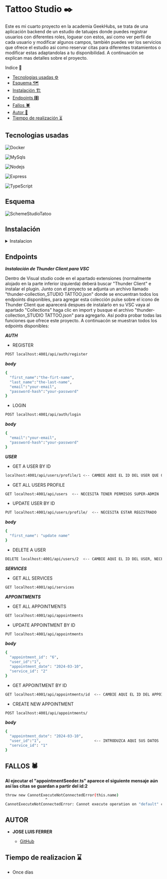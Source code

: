 # Tattoo Studio ✒️

Este es mi cuarto proyecto en la academia GeekHubs, se trata de una aplicación backend de un estudio de tatuajes donde puedes registrar usuarios con diferentes roles, loguear con estos, así como ver perfil de cada usuario y modificar algunos campos, también puedes ver los servicios que ofrece el estudio asi como reservar citas para diferentes tratamientos o modificar estas adaptandolas a tu disponibilidad. A continuación se explican mas detalles sobre el proyecto.

<summary> Indice 🧾</summary>


- [Tecnologias usadas ⚙](#tecnologias-)
- [Esquema 🗺️](#esquema)
- [Instalación 🏗️](#instalacion-)
- [Endpoints 🎛️](#endpoints)
- [Fallos 🕷️](#fallos-)
- [Autor 🎨](#autor-)
- [Tiempo de realización ⏳](#tiempo-de-realizacion-)


## Tecnologias usadas

<img src="https://img.shields.io/badge/docker-2496ED?style=for-the-badge&logo=docker&logoColor=white" 
alt="Docker"/>

<img src="https://img.shields.io/badge/mysql-4479A1?style=for-the-badge&logo=MySQL&logoColor=white" 
alt="MySqls"/>

<img src="https://img.shields.io/badge/NodeJs-339933?style=for-the-badge&logo=Node.js&logoColor=white" 
alt="Nodejs" />

<img src="https://img.shields.io/badge/Express.js-335933?style=for-the-badge&logo=express&logoColor=white" 
alt="Express" />

<img src="https://img.shields.io/badge/Typescript-3178C6?style=for-the-badge&logo=typescript&logoColor=white" 
alt="TypeScript" />

## Esquema 

![SchemeStudioTatoo](https://github.com/jluisferrer/Proyecto-4/assets/157707370/e2c1e793-a0b1-4ec8-bc78-fe80c9badaad)


## Instalación

<details>

<summary>Instalacion</summary>

**1**

***Clonar el repositorio***
```sh
git clone
```

**2**

***Instalar dependencias***
```sh
npm install
```

**3**

***Crear archivo .env y agregue sus propios datos como en el ejemplo .env.samples***

**4**

***Poner en marcha el servidor***
```sh
npm run dev
```

**5**

***Ejecutar las migraciones de las tablas***

```sh
npm run run-migrations
```

***Tambien puede deshacer las migraciones de las tablas***

```sh
npm run revert-migrations
```

**6**

***Agregar datos a las tablas***
***IMPORTANTE EJECUTAR POR ORDEN LAS SEEDERS !!***

```sh
npm run seed-services
```

```sh
npm run seed-roles
```

```sh
npm run seed-users
```

```sh
npm run seed-appointments
```

</details>


## Endpoints

***Instalación de Thunder Client para VSC***

Dentro de Visual studio code en el apartado extensiones (normalmente alojado en la parte inferior izquierda) deberá buscar "Thunder Client" e instalar el plugin. 
Junto con el proyecto se adjunta un archivo llamado "thunder-collection_STUDIO TATTOO.json" donde se encuentran todos los endpoints disponibles, para agregar esta colección pulse sobre el icono de Thunder Client que aparecerá despues de instalarlo en su VSC vaya al apartado "Collections" haga clic en import y busque el archivo "thunder-collection_STUDIO TATTOO.json" para agregarlo. Así podra probar todas las funciones que ofrece este proyecto. A continuacón se muestran todos los edpoints disponibles:

***AUTH***

- REGISTER 

 ```sh
POST localhost:4001/api/auth/register
 ```
***body***

 ```sh
{
   "first_name":"the-firt-name",
   "last_name":"the-last-name",
   "email":"your-email",
   "password-hash":"your-password"
}
 ```

- LOGIN 

 ```sh
POST localhost:4001/api/auth/login
 ```
***body***

 ```sh
{
   "email":"your-email",
   "password-hash":"your-password"
}
 ```
***USER***      

- GET A USER BY ID

 ```sh
localhost:4001/api/users/profile/1 <-- CAMBIE AQUI EL ID DEL USER QUE QUIERA VISUALIZAR, NECESITA ESTAR REGISTRADO
 ```

- GET ALL USERS PROFILE

 ```sh
GET localhost:4001/api/users  <-- NECESITA TENER PERMISOS SUPER-ADMIN
 ```

- UPDATE USER BY ID

 ```sh
PUT localhost:4001/api/users/profile/  <-- NECESITA ESTAR REGISTRADO
 ```
***body***

 ```sh
{
   "first_name": "update name"
}
 ```

- DELETE A USER

 ```sh
DELETE localhost:4001/api/users/2  <-- CAMBIE AQUI EL ID DEL USER, NECESITA TENER PERMISOS SUPER-ADMIN
 ```

***SERVICES***  
 - GET ALL SERVICES

```sh
GET localhost:4001/api/services
 ```

***APPOINTMENTS***  

 - GET ALL APPOINTMENTS

 ```sh
GET localhost:4001/api/appointments
 ```

 - UPDATE APPOINTMENT BY ID

 ```sh
PUT localhost:4001/api/appointments
 ```
***body***

 ```sh
{
   "appointment_id": "6",
   "user_id":"1",
   "appointment_date": "2024-03-10",
   "service_id": "2" 
}
 ```
 - GET APPOINTMENT BY ID
   
 ```sh
GET localhost:4001/api/appointments/id  <-- CAMBIE AQUI EL ID DEL APPOINTMENT
 ```

 - CREATE NEW APPOINTMENT
    
 ```sh
POST localhost:4001/api/appointments/
 ```
***body***

 ```sh
{
   "appointment_date": "2024-03-10",
   "user_id":"1",                        <-- INTRODUZCA AQUI SUS DATOS 
   "service_id": "1"
}
```

## FALLOS 🕷️

**Al ejecutar el "appointmentSeeder.ts" aparece el siguiente mensaje aún así las citas se guardan a partir del id:2**

```sh
throw new CannotExecuteNotConnectedError(this.name)
                  ^
CannotExecuteNotConnectedError: Cannot execute operation on "default" connection because connection is not yet established.
```

## AUTOR

- **JOSE LUIS FERRER**

   - [GitHub](https://github.com/jluisferrer/)

## Tiempo de realizacion ⌛

- Once días
